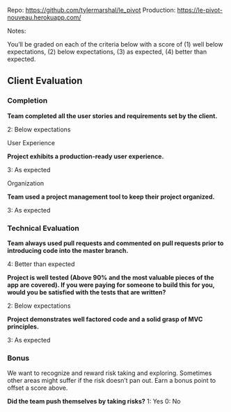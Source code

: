 Repo: https://github.com/tylermarshal/le_pivot
Production: https://le-pivot-nouveau.herokuapp.com/

Notes:

You’ll be graded on each of the criteria below with a score of (1) well below expectations, (2) below expectations, (3) as expected, (4) better than expected.

## Client Evaluation

### Completion

**Team completed all the user stories and requirements set by the client.**

2: Below expectations

User Experience

**Project exhibits a production-ready user experience.**

3: As expected

Organization

**Team used a project management tool to keep their project organized.**

3: As expected

### Technical Evaluation

**Team always used pull requests and commented on pull requests prior to introducing code into the master branch.**

4: Better than expected

**Project is well tested (Above 90% and the most valuable pieces of the app are covered). If you were paying for someone to build this for you, would you be satisfied with the tests that are written?**

2: Below expectations

**Project demonstrates well factored code and a solid grasp of MVC principles.**

3: As expected

### Bonus

We want to recognize and reward risk taking and exploring. Sometimes other areas might suffer if the risk doesn’t pan out. Earn a bonus point to offset a score above.

**Did the team push themselves by taking risks?**
1: Yes
0: No
